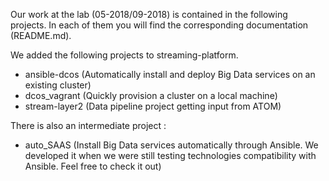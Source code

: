 Our work at the lab (05-2018/09-2018) is contained in the following projects.
In each of them you will find the corresponding documentation (README.md).

We added the following projects to streaming-platform.
  - ansible-dcos (Automatically install and deploy Big Data services on an existing cluster)
  - dcos_vagrant (Quickly provision a cluster on a local machine)
  - stream-layer2 (Data pipeline project getting input from ATOM)

There is also an intermediate project :
  - auto_SAAS (Install Big Data services automatically through Ansible. We developed it when we were still testing technologies compatibility with Ansible. Feel free to check it out)
